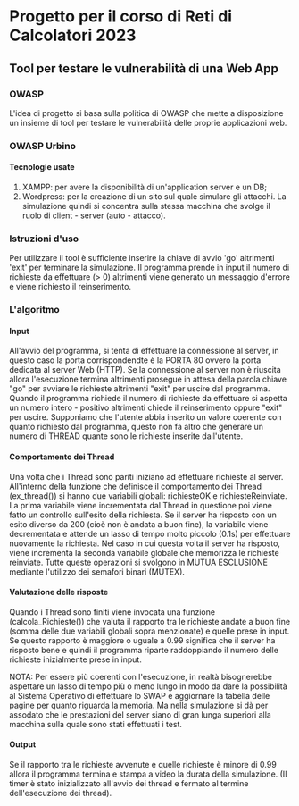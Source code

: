 # Progetto per il corso di Reti di Calcolatori 2023

## Tool per testare le vulnerabilità di una Web App

### OWASP 
L'idea di progetto si basa sulla politica di OWASP che mette a disposizione un insieme di tool per testare le vulnerabilità delle proprie applicazioni web. 

### OWASP Urbino 
#### Tecnologie usate
1. XAMPP: per avere la disponibilità di un'application server e un DB; 
2. Wordpress: per la creazione di un sito sul quale simulare gli attacchi.
La simulazione quindi si concentra sulla stessa macchina che svolge il ruolo di client - server (auto - attacco).

### Istruzioni d'uso
Per utilizzare il tool è sufficiente inserire la chiave di avvio 'go' altrimenti 'exit' per terminare la simulazione. Il programma prende in input il numero di richieste da effettuare (> 0) altrimenti viene generato un messaggio d'errore e viene richiesto il reinserimento. 

### L'algoritmo 

#### Input
All'avvio del programma, si tenta di effettuare la connessione al server, in questo caso la porta corrispondendte è la PORTA 80 ovvero la porta dedicata al server Web (HTTP).
Se la connessione al server non è riuscita allora l'esecuzione termina altrimenti prosegue in attesa della parola chiave "go" per avviare le richieste altrimenti "exit" per uscire dal programma.
Quando il programma richiede il numero di richieste da effettuare si aspetta un numero intero - positivo altrimenti chiede il reinserimento oppure "exit" per uscire.
Supponiamo che l'utente abbia inserito un valore coerente con quanto richiesto dal programma, questo non fa altro che generare un numero di THREAD quante sono le richieste inserite dall'utente.

#### Comportamento dei Thread
Una volta che i Thread sono pariti iniziano ad effettuare richieste al server.
All'interno della funzione che definisce il comportamento dei Thread (ex_thread()) si hanno due variabili globali: richiesteOK e richiesteReinviate. La prima variabile viene incrementata dal Thread in questione poi viene fatto un controllo sull'esito della richiesta. Se il server ha risposto con un esito diverso da 200 (cioè non è andata a buon fine), la variabile viene decrementata e attende un lasso di tempo molto piccolo (0.1s) per effettuare nuovamente la richiesta. Nel caso in cui questa volta il server ha risposto, viene incrementa la seconda variabile globale che memorizza le richieste reinviate.
Tutte queste operazioni si svolgono in MUTUA ESCLUSIONE mediante l'utilizzo dei semafori binari (MUTEX).

#### Valutazione delle risposte 
Quando i Thread sono finiti viene invocata una funzione (calcola_Richieste()) che valuta il rapporto tra le richieste andate a buon fine (somma delle due variabili globali sopra menzionate) e quelle prese in input.
Se questo rapporto è maggiore o uguale a 0.99 significa che il server ha risposto bene e quindi il programma riparte raddoppiando il numero delle richieste inizialmente prese in input.

NOTA: Per essere più coerenti con l'esecuzione, in realtà bisognerebbe aspettare un lasso di tempo più o meno lungo in modo da dare la possibilità al Sistema Operativo di effettuare lo SWAP e aggiornare la tabella delle pagine per quanto riguarda la memoria. Ma nella simulazione si dà per assodato che le prestazioni del server siano di gran lunga superiori alla macchina sulla quale sono stati effettuati i test. 

#### Output
Se il rapporto tra le richieste avvenute e quelle richieste è minore di 0.99 allora il programma termina e stampa a video la durata della simulazione.
(Il timer è stato inizializzato all'avvio dei thread e fermato al termine dell'esecuzione dei thread).



